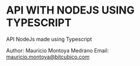 # API WITH NODEJS USING TYPESCRIPT

API NodeJs made using Typescript

Author: Mauricio Montoya Medrano
Email: mauricio.montoya@bitcubico.com